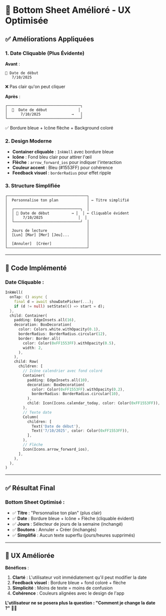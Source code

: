 # 🎨 Bottom Sheet Amélioré - UX Optimisée

## ✅ Améliorations Appliquées

### 1. **Date Cliquable (Plus Évidente)**

**Avant** :
```
📅 Date de début
   7/10/2025
```
❌ Pas clair qu'on peut cliquer

**Après** :
```
┌─────────────────────────────────┐
│  📅  Date de début              │
│      7/10/2025              →   │
└─────────────────────────────────┘
```
✅ Bordure bleue + Icône flèche + Background coloré

### 2. **Design Moderne**

- **Container cliquable** : `InkWell` avec bordure bleue
- **Icône** : Fond bleu clair pour attirer l'œil
- **Flèche** : `arrow_forward_ios` pour indiquer l'interaction
- **Couleur accent** : Bleu (#1553FF) pour cohérence
- **Feedback visuel** : `borderRadius` pour effet ripple

### 3. **Structure Simplifiée**

```
┌────────────────────────────────────┐
│  Personnalise ton plan             │ ← Titre simplifié
│                                    │
│  ┌──────────────────────────────┐  │
│  │ 📅 Date de début          → │  │ ← Cliquable évident
│  │    7/10/2025                │  │
│  └──────────────────────────────┘  │
│                                    │
│  Jours de lecture                  │
│  [Lun] [Mar] [Mer] [Jeu]...        │
│                                    │
│  [Annuler]  [Créer]                │
└────────────────────────────────────┘
```

---

## 🎨 Code Implémenté

### Date Cliquable :
```dart
InkWell(
  onTap: () async {
    final d = await showDatePicker(...);
    if (d != null) setState(() => start = d);
  },
  child: Container(
    padding: EdgeInsets.all(16),
    decoration: BoxDecoration(
      color: Colors.white.withOpacity(0.1),
      borderRadius: BorderRadius.circular(12),
      border: Border.all(
        color: Color(0xFF1553FF).withOpacity(0.5),
        width: 2,
      ),
    ),
    child: Row(
      children: [
        // Icône calendrier avec fond coloré
        Container(
          padding: EdgeInsets.all(10),
          decoration: BoxDecoration(
            color: Color(0xFF1553FF).withOpacity(0.2),
            borderRadius: BorderRadius.circular(10),
          ),
          child: Icon(Icons.calendar_today, color: Color(0xFF1553FF)),
        ),
        // Texte date
        Column(
          children: [
            Text('Date de début'),
            Text('7/10/2025', color: Color(0xFF1553FF)),
          ],
        ),
        // Flèche
        Icon(Icons.arrow_forward_ios),
      ],
    ),
  ),
)
```

---

## ✅ Résultat Final

### Bottom Sheet Optimisé :
- ✅ **Titre** : "Personnalise ton plan" (plus clair)
- ✅ **Date** : Bordure bleue + Icône + Flèche (cliquable évident)
- ✅ **Jours** : Sélecteur de jours de la semaine (inchangé)
- ✅ **Boutons** : Annuler + Créer (inchangés)
- ✅ **Simplifié** : Aucun texte superflu (jours/heures supprimés)

---

## 🚀 UX Améliorée

**Bénéfices** :
1. **Clarté** : L'utilisateur voit immédiatement qu'il peut modifier la date
2. **Feedback visuel** : Bordure bleue + fond coloré + flèche
3. **Simplicité** : Moins de texte = moins de confusion
4. **Cohérence** : Couleurs alignées avec le design de l'app

**L'utilisateur ne se posera plus la question : "Comment je change la date ?"** 🎯✨

